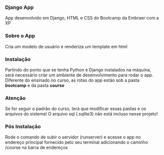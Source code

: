 ### Django App 

App desenvolvido em Django, HTML e CSS do Bootcamp da Embraer com a XP

### Sobre o App

Cria um modelo de usuário e renderiza um template em html

### Instalação

Partindo do ponto que se tenha Python e Django instalados na máquina, será necessário criar
um ambiente de desenvolvimento para rodar o app.
Diferente do ensinado no curso, as rotas do app estão sob a pasta <strong>bootcamp</strong> e 
da pasta <strong> course </strong>

### Atenção 

Se for seguir o padrão do curso, terá que modificar essas pastas e os arquivos do sistema!
O arquivo sql (.sqlite3) não está incluso nesse projeto!

### Pós Instalação

Rode o comando de subir o servidor (runserver) e acesse o app no endereço principal fornecido
pelo seu terminal adicionando o caminho /course na barra de endereços
